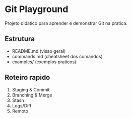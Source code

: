 # Git Playground

Projeto didatico para aprender e demonstrar Git na pratica.

## Estrutura
- README.md (visao geral)
- commands.md (cheatsheet dos comandos)
- examples/ (exemplos praticos)

## Roteiro rapido
1. Staging & Commit
2. Branching & Merge
3. Stash
4. Logs/Diff
5. Remoto

